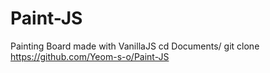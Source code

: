 # Paint-JS
Painting Board made with VanillaJS
cd Documents/
git clone https://github.com/Yeom-s-o/Paint-JS
